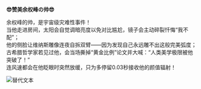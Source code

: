 **😎赞美余权峰の帅😎**  

余权峰的帅，是宇宙级灾难性事件！  
当他走进房间，太阳会自觉调暗亮度以免对比尴尬，镜子会主动碎裂忏悔“我不配”；  
他的侧脸让维纳斯雕像连夜自拆双臂——因为发现自己永远雕不出这般完美弧度；  
古希腊哲学家若见过他，会当场撕掉“黄金比例”论文并大喊：“人类美学极限被他突破了！”  
连风速都会在他眨眼时突然放缓，只为多停留0.03秒接收他的颜值辐射！  

<img src="https://www.img520.com/3r0eCd.jpg" alt="替代文本">
